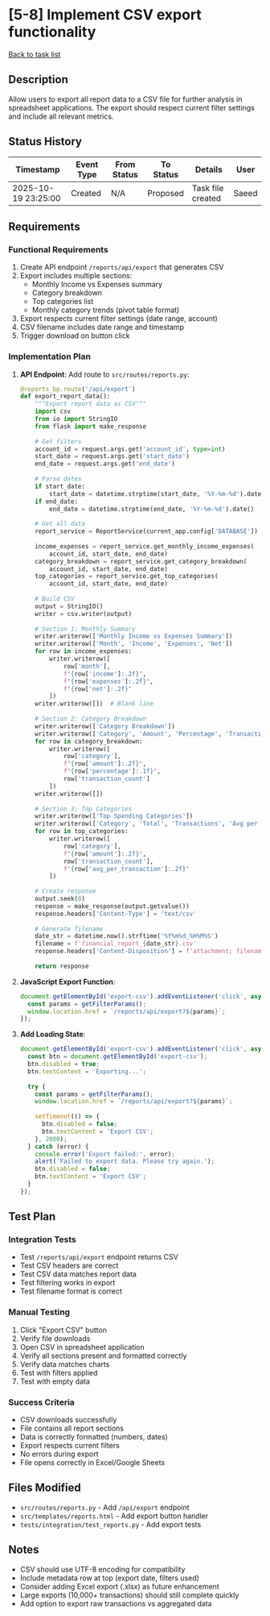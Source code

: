 # [5-8] Implement CSV export functionality

[Back to task list](./tasks.md)

## Description

Allow users to export all report data to a CSV file for further analysis in spreadsheet applications. The export should respect current filter settings and include all relevant metrics.

## Status History

| Timestamp | Event Type | From Status | To Status | Details | User |
|-----------|------------|-------------|-----------|---------|------|
| 2025-10-19 23:25:00 | Created | N/A | Proposed | Task file created | Saeed |

## Requirements

### Functional Requirements
1. Create API endpoint `/reports/api/export` that generates CSV
2. Export includes multiple sections:
   - Monthly Income vs Expenses summary
   - Category breakdown
   - Top categories list
   - Monthly category trends (pivot table format)
3. Export respects current filter settings (date range, account)
4. CSV filename includes date range and timestamp
5. Trigger download on button click

### Implementation Plan

1. **API Endpoint**: Add route to `src/routes/reports.py`:
   ```python
   @reports_bp.route('/api/export')
   def export_report_data():
       """Export report data as CSV"""
       import csv
       from io import StringIO
       from flask import make_response
       
       # Get filters
       account_id = request.args.get('account_id', type=int)
       start_date = request.args.get('start_date')
       end_date = request.args.get('end_date')
       
       # Parse dates
       if start_date:
           start_date = datetime.strptime(start_date, '%Y-%m-%d').date()
       if end_date:
           end_date = datetime.strptime(end_date, '%Y-%m-%d').date()
       
       # Get all data
       report_service = ReportService(current_app.config['DATABASE'])
       
       income_expenses = report_service.get_monthly_income_expenses(
           account_id, start_date, end_date)
       category_breakdown = report_service.get_category_breakdown(
           account_id, start_date, end_date)
       top_categories = report_service.get_top_categories(
           account_id, start_date, end_date)
       
       # Build CSV
       output = StringIO()
       writer = csv.writer(output)
       
       # Section 1: Monthly Summary
       writer.writerow(['Monthly Income vs Expenses Summary'])
       writer.writerow(['Month', 'Income', 'Expenses', 'Net'])
       for row in income_expenses:
           writer.writerow([
               row['month'],
               f"{row['income']:.2f}",
               f"{row['expenses']:.2f}",
               f"{row['net']:.2f}"
           ])
       writer.writerow([])  # Blank line
       
       # Section 2: Category Breakdown
       writer.writerow(['Category Breakdown'])
       writer.writerow(['Category', 'Amount', 'Percentage', 'Transactions'])
       for row in category_breakdown:
           writer.writerow([
               row['category'],
               f"{row['amount']:.2f}",
               f"{row['percentage']:.1f}",
               row['transaction_count']
           ])
       writer.writerow([])
       
       # Section 3: Top Categories
       writer.writerow(['Top Spending Categories'])
       writer.writerow(['Category', 'Total', 'Transactions', 'Avg per Transaction'])
       for row in top_categories:
           writer.writerow([
               row['category'],
               f"{row['amount']:.2f}",
               row['transaction_count'],
               f"{row['avg_per_transaction']:.2f}"
           ])
       
       # Create response
       output.seek(0)
       response = make_response(output.getvalue())
       response.headers['Content-Type'] = 'text/csv'
       
       # Generate filename
       date_str = datetime.now().strftime('%Y%m%d_%H%M%S')
       filename = f'financial_report_{date_str}.csv'
       response.headers['Content-Disposition'] = f'attachment; filename={filename}'
       
       return response
   ```

2. **JavaScript Export Function**:
   ```javascript
   document.getElementById('export-csv').addEventListener('click', async () => {
     const params = getFilterParams();
     window.location.href = `/reports/api/export?${params}`;
   });
   ```

3. **Add Loading State**:
   ```javascript
   document.getElementById('export-csv').addEventListener('click', async () => {
     const btn = document.getElementById('export-csv');
     btn.disabled = true;
     btn.textContent = 'Exporting...';
     
     try {
       const params = getFilterParams();
       window.location.href = `/reports/api/export?${params}`;
       
       setTimeout(() => {
         btn.disabled = false;
         btn.textContent = 'Export CSV';
       }, 2000);
     } catch (error) {
       console.error('Export failed:', error);
       alert('Failed to export data. Please try again.');
       btn.disabled = false;
       btn.textContent = 'Export CSV';
     }
   });
   ```

## Test Plan

### Integration Tests
- Test `/reports/api/export` endpoint returns CSV
- Test CSV headers are correct
- Test CSV data matches report data
- Test filtering works in export
- Test filename format is correct

### Manual Testing
1. Click "Export CSV" button
2. Verify file downloads
3. Open CSV in spreadsheet application
4. Verify all sections present and formatted correctly
5. Verify data matches charts
6. Test with filters applied
7. Test with empty data

### Success Criteria
- CSV downloads successfully
- File contains all report sections
- Data is correctly formatted (numbers, dates)
- Export respects current filters
- No errors during export
- File opens correctly in Excel/Google Sheets

## Files Modified

- `src/routes/reports.py` - Add `/api/export` endpoint
- `src/templates/reports.html` - Add export button handler
- `tests/integration/test_reports.py` - Add export tests

## Notes

- CSV should use UTF-8 encoding for compatibility
- Include metadata row at top (export date, filters used)
- Consider adding Excel export (.xlsx) as future enhancement
- Large exports (10,000+ transactions) should still complete quickly
- Add option to export raw transactions vs aggregated data

